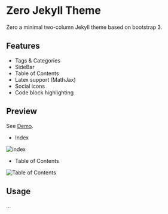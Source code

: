 # Zero Jekyll Theme

Zero a minimal two-column Jekyll theme based on bootstrap 3.

## Features

- Tags & Categories
- SideBar
- Table of Contents
- Latex support (MathJax)
- Social icons
- Code block highlighting

##  Preview

See [Demo](https://lszero.github.io/).

* Index

![index](http://wx2.sinaimg.cn/large/89ddd432ly1fi9z1afly6j21kw0n27bg.jpg)

* Table of Contents

![Table of Contents](http://wx1.sinaimg.cn/large/89ddd432ly1fi9z156qwoj21kw0xethg.jpg)

## Usage

...





